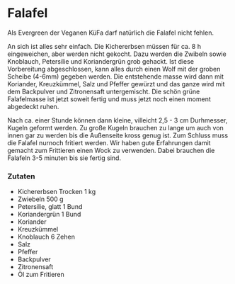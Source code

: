 # Falafel

Als Evergreen der Veganen KüFa darf natürlich die Falafel nicht fehlen. 

An sich ist alles sehr einfach. Die Kichererbsen müssen für ca. 8 h eingeweichen, aber werden nicht gekocht. Dazu werden die Zwibeln sowie Knoblauch, Petersilie und Koriandergrün grob gehackt. Ist diese Vorbereitung abgeschlossen, kann alles durch einen Wolf mit der groben Scheibe (4-6mm) gegeben werden. Die entstehende masse wird dann mit Koriander, Kreuzkümmel, Salz und Pfeffer gewürzt und das ganze wird mit dem Backpulver und Zitronensaft untergemischt. Die schön grüne Falafelmasse ist jetzt soweit fertig und muss jetzt noch einen moment abgedeckt ruhen.

Nach ca. einer Stunde können dann kleine, villeicht 2,5 - 3 cm Durhmesser, Kugeln geformt werden. Zu große Kugeln brauchen zu lange um auch von innen gar zu werden bis die Außenseite kross genug ist. Zum Schluss muss die Falafel nurnoch fritiert werden. Wir haben gute Erfahrungen damit gemacht zum Frittieren einen Wock zu verwenden. Dabei brauchen die Falafeln 3-5 minuten bis sie fertig sind. 

### Zutaten

- Kichererbsen Trocken    1 kg
- Zwiebeln                500 g
- Petersilie, glatt       1 Bund
- Koriandergrün           1 Bund
- Koriander             
- Kreuzkümmel           
- Knoblauch               6 Zehen
- Salz                  
- Pfeffer               
- Backpulver            
- Zitronensaft
- Öl zum Fritieren      

<!--- 
